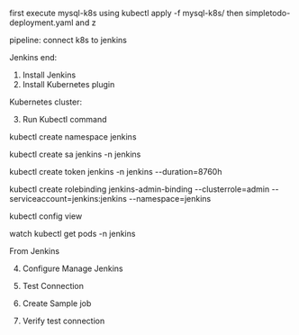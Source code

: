 first execute mysql-k8s using kubectl apply -f mysql-k8s/
then simpletodo-deployment.yaml and 
z



pipeline: connect k8s to jenkins

Jenkins end:

1. Install Jenkins
2. Install Kubernetes plugin

Kubernetes cluster:

3. Run Kubectl command

kubectl create namespace jenkins

kubectl create sa jenkins -n jenkins

kubectl create token jenkins -n jenkins --duration=8760h

kubectl create rolebinding jenkins-admin-binding --clusterrole=admin --serviceaccount=jenkins:jenkins --namespace=jenkins

kubectl config view

watch kubectl get pods -n jenkins


From Jenkins

4. Configure Manage Jenkins

5. Test Connection

6. Create Sample job

7. Verify test connection
